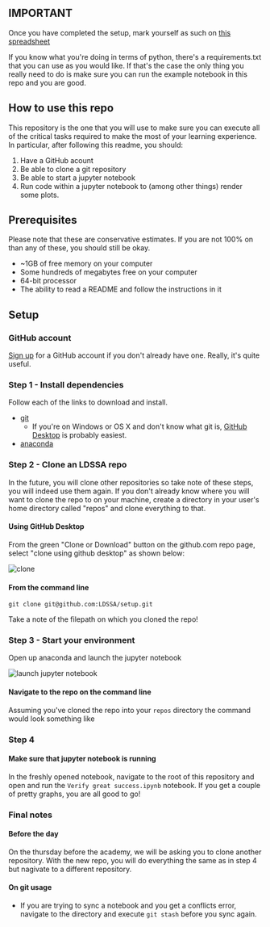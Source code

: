 ## IMPORTANT

Once you have completed the setup, mark yourself as such on [this spreadsheet](https://docs.google.com/spreadsheets/d/1SYn38h_DNzdyrZsDH4y50U32eDMdoi00cNDdn2MHAsE/edit?usp=sharing)

If you know what you're doing in terms of python, there's a requirements.txt that you can
use as you would like. If that's the case the only thing you really need to do is make sure
you can run the example notebook in this repo and you are good.

## How to use this repo

This repository is the one that you will use to make sure you can execute
all of the critical tasks required to make the most of your learning
experience. In particular, after following this readme, you should:

1. Have a GitHub acount
1. Be able to clone a git repository
1. Be able to start a jupyter notebook
1. Run code within a jupyter notebook to (among other things) render some plots.

## Prerequisites

Please note that these are conservative estimates. If you
are not 100% on than any of these, you should still be okay.

- ~1GB of free memory on your computer
- Some hundreds of megabytes free on your computer
- 64-bit processor
- The ability to read a README and follow the instructions in it

## Setup

### GitHub account

[Sign up](https://github.com/join) for a GitHub account if you don't already have one.
Really, it's quite useful.

### Step 1 - Install dependencies

Follow each of the links to download and install.

- [git](https://git-scm.com/)
  - If you're on Windows or OS X and don't know what git is, [GitHub Desktop](https://desktop.github.com/) is probably easiest.
- [anaconda](https://www.continuum.io/downloads#windows)


### Step 2 - Clone an LDSSA repo

In the future, you will clone other repositories so take note of these
steps, you will indeed use them again. If you don't already know where
you will want to clone the repo to on your machine, create a directory
in your user's home directory called "repos" and clone everything to
that.

#### Using GitHub Desktop

From the green "Clone or Download" button on the github.com repo page,
select "clone using github desktop" as shown below:

![clone](http://i.imgur.com/i8pZmhD.png)

#### From the command line

```
git clone git@github.com:LDSSA/setup.git
```
  
Take a note of the filepath on which you cloned the repo!
  
### Step 3 - Start your environment

Open up anaconda and launch the jupyter notebook

![launch jupyter notebook](https://i.imgur.com/SFeVsT6.png)

#### Navigate to the repo on the command line

Assuming you've cloned the repo into your `repos` directory the command would look something like

### Step 4

#### Make sure that jupyter notebook is running

In the freshly opened notebook, navigate to the root of this repository and open and run
the `Verify great success.ipynb` notebook. If you get a couple of pretty graphs, you
are all good to go!

### Final notes

#### Before the day

On the thursday before the academy, we will be asking you to clone another repository.
With the new repo, you will do everything the same as in step 4 but nagivate to a
different repository.

#### On git usage

- If you are trying to sync a notebook and you get a conflicts error,
  navigate to the directory and execute `git stash` before you sync again.

